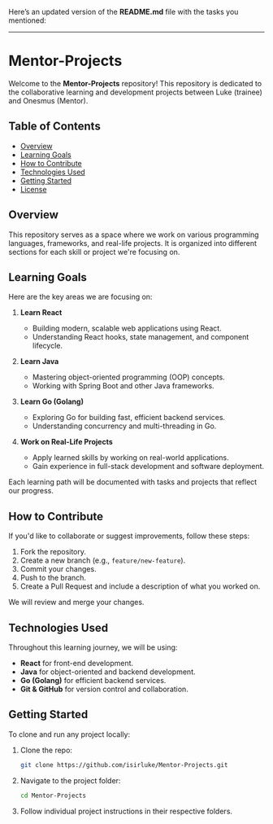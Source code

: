 Here’s an updated version of the **README.md** file with the tasks you mentioned:

---

# Mentor-Projects

Welcome to the **Mentor-Projects** repository! This repository is dedicated to the collaborative learning and development projects between Luke (trainee) and Onesmus (Mentor). 

## Table of Contents

- [Overview](#overview)
- [Learning Goals](#learning-goals)
- [How to Contribute](#how-to-contribute)
- [Technologies Used](#technologies-used)
- [Getting Started](#getting-started)
- [License](#license)

## Overview

This repository serves as a space where we work on various programming languages, frameworks, and real-life projects. It is organized into different sections for each skill or project we're focusing on.

## Learning Goals

Here are the key areas we are focusing on:

1. **Learn React**  
   - Building modern, scalable web applications using React.
   - Understanding React hooks, state management, and component lifecycle.

2. **Learn Java**  
   - Mastering object-oriented programming (OOP) concepts.
   - Working with Spring Boot and other Java frameworks.

3. **Learn Go (Golang)**  
   - Exploring Go for building fast, efficient backend services.
   - Understanding concurrency and multi-threading in Go.

4. **Work on Real-Life Projects**  
   - Apply learned skills by working on real-world applications.
   - Gain experience in full-stack development and software deployment.

Each learning path will be documented with tasks and projects that reflect our progress.

## How to Contribute

If you'd like to collaborate or suggest improvements, follow these steps:

1. Fork the repository.
2. Create a new branch (e.g., `feature/new-feature`).
3. Commit your changes.
4. Push to the branch.
5. Create a Pull Request and include a description of what you worked on.

We will review and merge your changes.

## Technologies Used

Throughout this learning journey, we will be using:

- **React** for front-end development.
- **Java** for object-oriented and backend development.
- **Go (Golang)** for efficient backend services.
- **Git & GitHub** for version control and collaboration.

## Getting Started

To clone and run any project locally:

1. Clone the repo:
   ```bash
   git clone https://github.com/isirluke/Mentor-Projects.git
   ```
2. Navigate to the project folder:
   ```bash
   cd Mentor-Projects
   ```
3. Follow individual project instructions in their respective folders.
